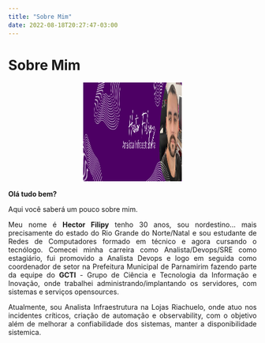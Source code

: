 ```yaml
---
title: "Sobre Mim"
date: 2022-08-18T20:27:47-03:00
---
```


# Sobre Mim

<center>
<img src="/images/banner-hector.png" alt="Hector Filipy" height="200" width="200"/>
</center>

**Olá tudo bem?**

Aqui você saberá um pouco sobre mim.

<p style="text-align: justify;">Meu nome é <b>Hector Filipy</b> tenho 30 anos, sou nordestino... mais precisamente do estado do Rio Grande do Norte/Natal e sou estudante de Redes de Computadores formado em técnico e agora cursando o tecnólogo. Comecei minha carreira como Analista/Devops/SRE como estagiário, fui promovido a Analista Devops e logo em seguida como coordenador de setor na Prefeitura Municipal de Parnamirim fazendo parte da equipe do <b>GCTI</b> - Grupo de Ciência e Tecnologia da Informação e Inovação, onde trabalhei administrando/implantando os servidores, com sistemas e serviços opensources.</p>

<p style="text-align: justify;">Atualmente, sou Analista Infraestrutura na Lojas Riachuelo, onde atuo nos incidentes críticos, criação de automação e observability, com o objetivo além de melhorar a confiabilidade dos sistemas, manter a disponibilidade sistemica.</p>
